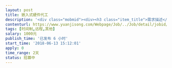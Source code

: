 ```yaml
---                
layout: post       
title: 嵌入式硬件代工           
description: '<div class="mobmid"><div><h3 class="item_title">需求描述</h3><p>希望长期找嵌入式硬件工程师，我们有开发好的原理图，pcb图，物料单，跟嵌入式软件，需要代加工产品，第一期20个，后期持续有。</p></div><!--info end--></div>'     
contenturl: https://www.yuanjisong.com/Webpage/Job/../Job/detail/jobid/101570      
tags: [时间制,远程,其他]            
salary: 1000元          
publish_time: '已发布 6 小时'         
start_time: '2018-06-13 15:12:01'           
apply: 0                   
time_range: 2天              
status: 招募中                  
---                 
```

